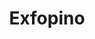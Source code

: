 ---
id: "exfopino"
image: 
  src: "/src/images/exfopino.png"
  alt: "exfopino web"
title: "Exfopino"
location: "Pontevedra, Spain"
year: "2020"
platform: "Wordpress"
show_title: false
secondary_link: { text: "", href: ""}
tech: "Elementor"
url: "https://exfopino.es"
description: Discover the wondrs of this sawmill and wood work station in the north of Spain. Explore custom made wood products and the excellence of woodwork
            while navigating through this site. Developed with the latests versions of Wordpress and elementor the website offers a great user experience up the
            most recent web standards. The user demanded to be able to introduce his own content and replace existing features and thus the need of Wordpress. There is custom JS
            and CSS as needed across the site.
---